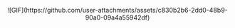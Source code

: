 <p align="center">
  ![GIF](https://github.com/user-attachments/assets/c830b2b6-2dd0-48b9-90a0-09a4a55942df)
</p>
